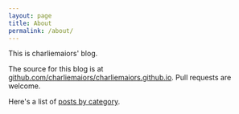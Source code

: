 ```yaml
---
layout: page
title: About
permalink: /about/
---
```


This is charliemaiors' blog.

The source for this blog is at
[github.com/charliemaiors/charliemaiors.github.io](https://github.com/charliemaiors/charliemaiors.github.io).
Pull requests are welcome.

Here's a list of [posts by category](/categories.html).